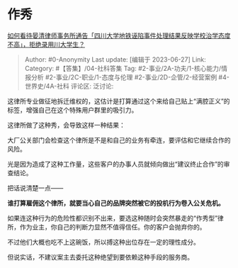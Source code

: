 # 作秀
[如何看待晏清律师事务所通告「四川大学地铁诬陷事件处理结果反映学校治学态度不高」，拒绝录用川大学生？](https://www.zhihu.com/question/608552240/answer/3091895586)

> Author: #0-Anonymity
> Last update: [编辑于 2023-06-27]
> Link:
> Category: #【答集】/04-社科答集
> Tag: #2-事业/2A-功夫/1-核心能力/情报分析  #2-事业/2C-职业/1-态度与伦理  #2-事业/2D-企管/2-经营案例 #4-世界史/4A-社科
> 评论区:
> 泛讨论:

这律所专业做征地拆迁维权的，这估计是打算通过这个来给自己贴上“满腔正义”的标签，增强自己在这个特殊用户群里的吸引力。

这律所做了这种秀，会导致这样一种结果：

大厂公关部门会检查这个律所是不是和自己的业务有牵连，要评估和它继续合作的风险。

光是因为造成了这种工作量，这些客户的办事人员就倾向做出“建议终止合作”的审查结论。

把话说清楚一点——

**谁打算雇佣这个律所，就要当心自己的品牌突然被它的投机行为卷入公关危机。**

如果连这种行为的危险性都识别不出来，要选这种随时会突然暴走的“作秀型”律所，作为业主，你自己的判断力显然不值得信任。你的客户会抛弃你的。

不过他们大概也吃不上这碗饭，所以搏这种出位存在一定的理性成分。

但说实话，不建议案主去委托这种绝望到要依赖这种手段的服务商。
